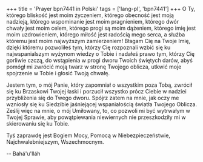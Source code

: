 +++
title = 'Prayer bpn7441 in Polski'
tags = ['lang-pl', 'bpn7441']
+++
O Ty, którego bliskość jest moim życzeniem, którego obecność jest moją nadzieją, którego wspominanie jest moim pragnieniem, którego dwór chwały jest moim celem, którego progi są moim dążeniem, którego imię jest moim uzdrowieniem, którego miłość jest radością mego serca, a służba któremu jest moim najwyższym zamierzeniem! Błagam Cię na Twoje Imię, dzięki któremu pozwoliłeś tym, którzy Cię rozpoznali wzbić się ku najwspanialszym wyżynom wiedzy o Tobie i nadałeś prawo tym, którzy Cię gorliwie czczą, do wstąpienia w progi dworu Twoich świętych darów, abyś pomógł mi zwrócić moją twarz w stronę Twojego oblicza, utkwić moje spojrzenie w Tobie i głosić Twoją chwałę.
    
Jestem tym, o mój Panie, który zapomniał o wszystkim poza Tobą, zwrócił się ku Brzaskowi Twojej łaski i porzucił wszystko prócz Ciebie w nadziei przybliżenia się do Twego dworu. Spójrz zatem na mnie, jak oczy me wzniosły się ku Siedzibie jaśniejącej wspaniałością światła Twojego Oblicza. Ześlij więc na mnie, o mój Umiłowany, to, co pozwoli mi być wytrwałym w Twojej Sprawie, aby powątpiewania niewiernych nie przeszkodziły mi w skierowaniu się ku Tobie.
    
Tyś zaprawdę jest Bogiem Mocy, Pomocą w Niebezpieczeństwie, Najchwalebniejszym, Wszechmocnym.

-- Bahá'u'lláh

